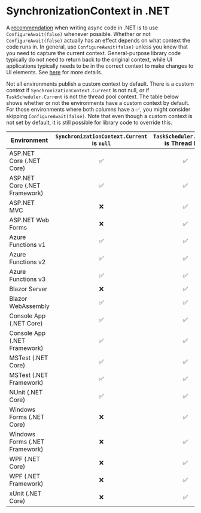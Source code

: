 ﻿# SynchronizationContext in .NET

A [recommendation](https://docs.microsoft.com/en-us/archive/msdn-magazine/2013/march/async-await-best-practices-in-asynchronous-programming#configure-context) when writing async code in .NET is to use `ConfigureAwait(false)` whenever possible.
Whether or not `ConfigureAwait(false)` actually has an effect depends on what context the code runs in.
In general, use `ConfigureAwait(false)` unless you know that you need to capture the current context.
General-purpose library code typically do not need to return back to the original context, while UI applications typically needs to be in the correct context to make changes to UI elements.
See [here](https://devblogs.microsoft.com/dotnet/configureawait-faq/) for more details.

Not all environments publish a custom context by default.
There is a custom context if `SynchronizationContext.Current` is not null, or if `TaskScheduler.Current` is not the thread pool context.
The table below shows whether or not the environments have a custom context by default.
For those environments where both columns have a :white_check_mark:, you might consider skipping `ConfigureAwait(false)`.
Note that even though a custom context is not set by default, it is still possible for library code to override this.


| Environment                       | `SynchronizationContext.Current` is `null` | `TaskScheduler.Current` is Thread Pool |
| --------------------------------- | :----------------------------------------: | :------------------------------------: |
| ASP.NET Core (.NET Core)          | :white_check_mark:                         | :white_check_mark:                     |
| ASP.NET Core (.NET Framework)     | :white_check_mark:                         | :white_check_mark:                     |
| ASP.NET MVC                       | :x:                                        | :white_check_mark:                     |
| ASP.NET Web Forms                 | :x:                                        | :white_check_mark:                     |
| Azure Functions v1                | :white_check_mark:                         | :white_check_mark:                     |
| Azure Functions v2                | :white_check_mark:                         | :white_check_mark:                     |
| Azure Functions v3                | :white_check_mark:                         | :white_check_mark:                     |
| Blazor Server                     | :x:                                        | :white_check_mark:                     |
| Blazor WebAssembly                | :white_check_mark:                         | :white_check_mark:                     |
| Console App (.NET Core)           | :white_check_mark:                         | :white_check_mark:                     |
| Console App (.NET Framework)      | :white_check_mark:                         | :white_check_mark:                     |
| MSTest (.NET Core)                | :white_check_mark:                         | :white_check_mark:                     |
| MSTest (.NET Framework)           | :white_check_mark:                         | :white_check_mark:                     |
| NUnit (.NET Core)                 | :white_check_mark:                         | :white_check_mark:                     |
| Windows Forms (.NET Core)         | :x:                                        | :white_check_mark:                     |
| Windows Forms (.NET Framework)    | :x:                                        | :white_check_mark:                     |
| WPF (.NET Core)                   | :x:                                        | :white_check_mark:                     |
| WPF (.NET Framework)              | :x:                                        | :white_check_mark:                     |
| xUnit (.NET Core)                 | :x:                                        | :white_check_mark:                     |
